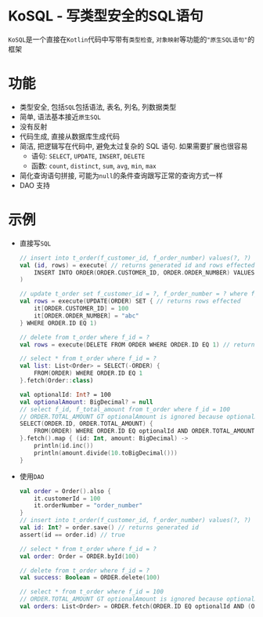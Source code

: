 # KoSQL - 写类型安全的SQL语句

`KoSQL`是一个直接在`Kotlin`代码中写带有`类型检查`, `对象映射`等功能的`"原生SQL语句"`的框架

# 功能

* 类型安全, 包括`SQL`包括语法, 表名, 列名, 列数据类型
* 简单, 语法基本接近`原生SQL`
* 没有反射
* 代码生成, 直接从数据库生成代码
* 简洁, 把逻辑写在代码中, 避免太过复杂的 SQL 语句. 如果需要扩展也很容易
    * 语句: `SELECT`, `UPDATE`, `INSERT`, `DELETE`
    * 函数: `count`, `distinct`, `sum`, `avg`, `min`, `max`
* 简化查询语句拼接, 可能为`null`的条件查询跟写正常的查询方式一样
* DAO 支持

# 示例

* 直接写`SQL`

    ```kotlin
    // insert into t_order(f_customer_id, f_order_number) values(?, ?)
    val (id, rows) = execute( // returns generated id and rows effected
        INSERT INTO ORDER(ORDER.CUSTOMER_ID, ORDER.ORDER_NUMBER) VALUES V(100, "order_number")
    )

    // update t_order set f_customer_id = ?, f_order_number = ? where f_id = ?
    val rows = execute(UPDATE(ORDER) SET { // returns rows effected
        it[ORDER.CUSTOMER_ID] = 100
        it[ORDER.ORDER_NUMBER] = "abc"
    } WHERE ORDER.ID EQ 1)

    // delete from t_order where f_id = ?
    val rows = execute(DELETE FROM ORDER WHERE ORDER.ID EQ 1) // returns rows effected

    // select * from t_order where f_id = ?
    val list: List<Order> = SELECT(-ORDER) {
        FROM(ORDER) WHERE ORDER.ID EQ 1
    }.fetch(Order::class)

    val optionalId: Int? = 100
    val optionalAmount: BigDecimal? = null
    // select f_id, f_total_amount from t_order where f_id = 100
    // ORDER.TOTAL_AMOUNT GT optionalAmount is ignored because optionalAmount is null
    SELECT(ORDER.ID, ORDER.TOTAL_AMOUNT) {
        FROM(ORDER) WHERE ORDER.ID EQ optionalId AND ORDER.TOTAL_AMOUNT GT optionalAmount
    }.fetch().map { (id: Int, amount: BigDecimal) ->
        println(id.inc())
        println(amount.divide(10.toBigDecimal()))
    }
    ```

* 使用`DAO`

    ```kotlin
    val order = Order().also {
        it.customerId = 100
        it.orderNumber = "order_number"
    }
    // insert into t_order(f_customer_id, f_order_number) values(?, ?)
    val id: Int? = order.save() // returns generated id
    assert(id == order.id) // true

    // select * from t_order where f_id = ?
    val order: Order = ORDER.byId(100)

    // delete from t_order where f_id = ?
    val success: Boolean = ORDER.delete(100)

    // select * from t_order where f_id = 100
    // ORDER.TOTAL_AMOUNT GT optionalAmount is ignored because optionalAmount is null
    val orders: List<Order> = ORDER.fetch(ORDER.ID EQ optionalId AND (ORDER.TOTAL_AMOUNT GT optionalAmount))
    ```
